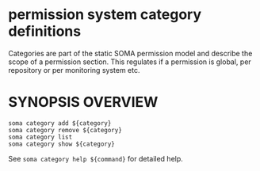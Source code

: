# permission system category definitions

Categories are part of the static SOMA permission model and describe the
scope of a permission section. This regulates if a permission is global,
per repository or per monitoring system etc.

# SYNOPSIS OVERVIEW

```
soma category add ${category}
soma category remove ${category}
soma category list
soma category show ${category}
```

See `soma category help ${command}` for detailed help.
